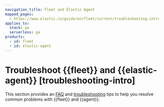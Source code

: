 ```yaml
---
navigation_title: Fleet and Elastic Agent
mapped_pages:
  - https://www.elastic.co/guide/en/fleet/current/troubleshooting-intro.html
applies_to:
  stack: ga
  serverless: ga
products:
  - id: fleet
  - id: elastic-agent
---
```


# Troubleshoot {{fleet}} and {{elastic-agent}} [troubleshooting-intro]

This section provides an [FAQ](frequently-asked-questions.md) and [troubleshooting](common-problems.md) tips to help you resolve common problems with {{fleet}} and {{agent}}.



